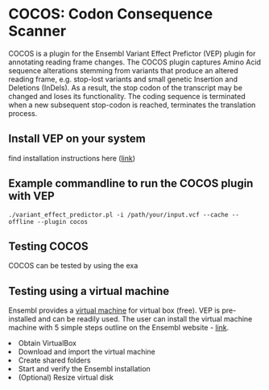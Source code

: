 

# COCOS: Codon Consequence Scanner 
COCOS is a plugin for the Ensembl Variant Effect Prefictor (VEP) plugin for annotating reading frame changes.
The COCOS plugin captures Amino Acid sequence alterations stemming from variants that produce an altered reading frame, e.g. stop-lost variants and small genetic Insertion and Deletions (InDels).  As a result, the stop codon of the transcript may be changed and loses its functionality. The coding sequence is terminated when a new subsequent stop-codon is reached, terminates the translation process. 


## Install VEP on your system
find installation instructions here (<a href=http://useast.ensembl.org/info/docs/tools/vep/script/vep_download.html>link</a>)

## Example commandline to run the COCOS plugin with VEP

```
./variant_effect_predictor.pl -i /path/your/input.vcf --cache --offline --plugin cocos
```

## Testing COCOS

COCOS can be tested by using the exa


## Testing using a virtual machine

Ensembl provides a <a href=ftp://ftp.ensembl.org/pub/current_virtual_machine>virtual machine</a> for virtual box (free). VEP is pre-installed and can be readily used.
The user can install the virtual machine machine with 5 simple steps outline on the Ensembl website - <a href=http://www.ensembl.org/info/data/virtual_machine.html>link</a>.
<li>Obtain VirtualBox</li>
<li>Download and import the virtual machine</li>
<li>Create shared folders</li>
<li>Start and verify the Ensembl installation</li>
<li>(Optional) Resize virtual disk</li> 

